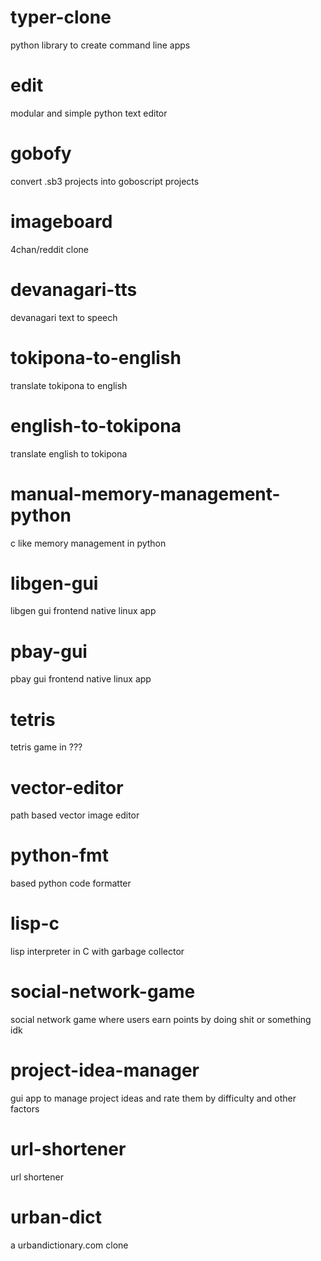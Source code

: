 # typer-clone
python library to create command line apps

# edit
modular and simple python text editor

# gobofy
convert .sb3 projects into goboscript projects

# imageboard
4chan/reddit clone

# devanagari-tts
devanagari text to speech

# tokipona-to-english
translate tokipona to english

# english-to-tokipona
translate english to tokipona

# manual-memory-management-python
c like memory management in python

# libgen-gui
libgen gui frontend native linux app

# pbay-gui
pbay gui frontend native linux app

# tetris
tetris game in ???

# vector-editor
path based vector image editor

# python-fmt
based python code formatter

# lisp-c
lisp interpreter in C with garbage collector

# social-network-game
social network game where users earn points by doing shit or something idk

# project-idea-manager
gui app to manage project ideas and rate them by difficulty and other factors

# url-shortener
url shortener

# urban-dict
a urbandictionary.com clone
